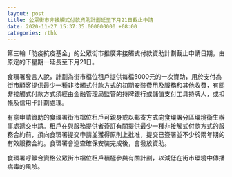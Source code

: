 ```yaml
---
layout: post
title: 公眾街市非接觸式付款資助計劃延至下月21日截止申請
date: 2020-11-27 15:37:35.000000000 +08:00
categories: rthk
---
```


第三輪「防疫抗疫基金」的公眾街市推廣非接觸式付款資助計劃截止申請日期，由原定的下星期一延長至下月21日。

食環署發言人說，計劃為街市檔位租戶提供每檔5000元的一次資助，用於支付為街市顧客提供最少一種非接觸式付款方式的初期安裝費用及服務和其他收費，有關非接觸式付款方式須經由金融管理局監管的持牌銀行或儲值支付工具持牌人，或扣帳及信用卡計劃處理。

有意申請資助的食環署街市檔位租戶可親身或以郵寄方式向食環署分區環境衞生辦事處遞交申請。租戶在與服務提供者簽訂有關提供最少一種非接觸式付款方式的服務合約前，須向食環署提交申請並獲得原則上批准，提交已簽署並不少於兩年期的有效服務合約。食環署會巡查確保安裝完成後，會發放資助。

食環署呼籲合資格公眾街市檔位租戶積極參與有關計劃，以減低在街市環境中傳播病毒的風險。

